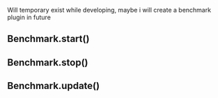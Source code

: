 Will temporary exist while developing, maybe i will create a benchmark plugin in future
## Benchmark.start()

## Benchmark.stop()

## Benchmark.update()


